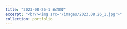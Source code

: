 ```yaml
---
title: "2023-08-26-1 新加坡"
excerpt: "<br/><img src='/images/2023.08.26_1.jpg'>"
collection: portfolio
---
```


